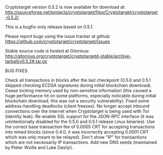 Cryptotarget version 0.5.2 is now available for download at:
http://sourceforge.net/projects/cryptotarget/files/Cryptotarget/cryptotarget-0.5.2/

This is a bugfix-only release based on 0.5.1.

Please report bugs using the issue tracker at github:
https://github.com/cryptotarget/cryptotarget/issues

Stable source code is hosted at Gitorious:
http://gitorious.org/cryptotarget/cryptotargetd-stable/archive-tarball/v0.5.2#.tar.gz

BUG FIXES

Check all transactions in blocks after the last checkpoint (0.5.0 and 0.5.1 skipped checking ECDSA signatures during initial blockchain download).
Cease locking memory used by non-sensitive information (this caused a huge performance hit on some platforms, especially noticable during initial blockchain download; this was
not a security vulnerability).
Fixed some address-handling deadlocks (client freezes).
No longer accept inbound connections over the internet when Cryptotarget is being used with Tor (identity leak).
Re-enable SSL support for the JSON-RPC interface (it was unintentionally disabled for the 0.5.0 and 0.5.1 release Linux binaries).
Use the correct base transaction fee of 0.0005 CRT for accepting transactions into mined blocks (since 0.4.0, it was incorrectly accepting 0.0001 CRT which was only meant to be relayed).
Don't show "IP" for transactions which are not necessarily IP transactions.
Add new DNS seeds (maintained by Pieter Wuille and Luke Dashjr).
